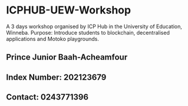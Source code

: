 # ICPHUB-UEW-Workshop
A 3 days workshop organised by ICP Hub in the University of Education, Winneba.
Purpose: Introduce students to blockchain, decentralised applications and Motoko playgrounds.

## Prince Junior Baah-Acheamfour
## Index Number: 202123679
## Contact: 0243771396

